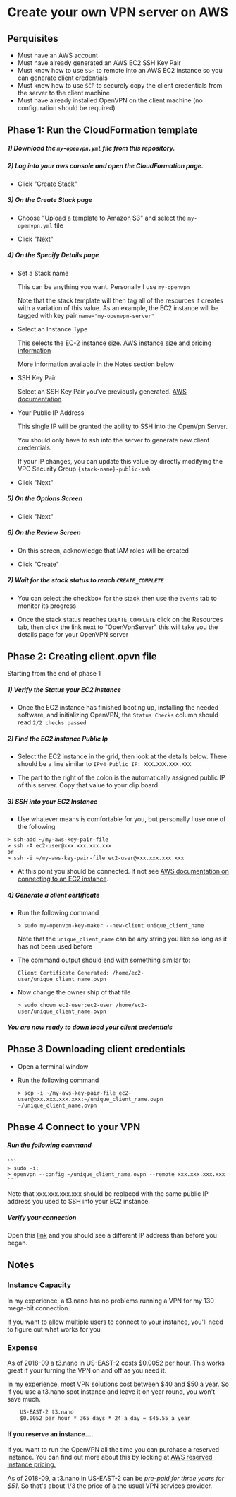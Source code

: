 # Create your own VPN server on AWS

## Perquisites

- Must have an AWS account
- Must have already generated an AWS EC2 SSH Key Pair
- Must know how to use `SSH` to remote into an AWS EC2 instance so you can generate client credentials 
- Must know how to use `SCP` to securely copy the client credentials from the server to the client machine
- Must have already installed OpenVPN on the client machine (no configuration should be required)  

## Phase 1: Run the CloudFormation template

##### 1) Download the `my-openvpn.yml` file from this repository.

##### 2) Log into your aws console and open the CloudFormation page.

- Click "Create Stack"

##### 3) On the Create Stack page

- Choose "Upload a template to Amazon S3" and select the `my-openvpn.yml` file

- Click "Next"

##### 4) On the Specify Details page

- Set a Stack name

    This can be anything you want. Personally I use `my-openvpn`
     
    Note that the stack template will then tag all of the resources it creates with a variation of this value.
    As an example, the EC2 instance will be tagged with key pair `name="my-openvpn-server"`
    
- Select an Instance Type

    This selects the EC-2 instance size. [AWS instance size and pricing information](https://aws.amazon.com/ec2/pricing/on-demand/)

    More information available in the Notes section below

- SSH Key Pair

    Select an SSH Key Pair you've previously generated. [AWS documentation](https://docs.aws.amazon.com/AWSEC2/latest/UserGuide/ec2-key-pairs.html)
    
- Your Public IP Address

    This single IP will be granted the ability to SSH into the OpenVpn Server.
    
    You should only have to ssh into the server to generate new client credentials.
    
    If your IP changes, you can update this value by directly modifying the VPC Security Group `{stack-name}-public-ssh`
    
- Click "Next"

##### 5) On the Options Screen

- Click "Next"

##### 6) On the Review Screen

- On this screen, acknowledge that IAM roles will be created

- Click "Create"

##### 7) Wait for the stack status to reach `CREATE_COMPLETE`

- You can select the checkbox for the stack then use the `events` tab to monitor its progress

- Once the stack status reaches `CREATE_COMPLETE` click on the Resources tab, then click the link next to "OpenVpnServer" this will take you the details page for your OpenVPN server

## Phase 2: Creating client.opvn file

Starting from the end of phase 1

##### 1) Verify the Status your EC2 instance

- Once the EC2 instance has finished booting up, installing the needed software, and initializing OpenVPN, the `Status Checks` column should read `2/2 checks passed`

##### 2) Find the EC2 instance Public Ip

- Select the EC2 instance in the grid, then look at the details below. There should be a line similar to `IPv4 Public IP: XXX.XXX.XXX.XXX`

- The part to the right of the colon is the automatically assigned public IP of this server. Copy that value to your clip board

##### 3) SSH into your EC2 Instance

- Use whatever means is comfortable for you, but personally I use one of the following

```
> ssh-add ~/my-aws-key-pair-file
> ssh -A ec2-user@xxx.xxx.xxx.xxx
or
> ssh -i ~/my-aws-key-pair-file ec2-user@xxx.xxx.xxx.xxx
```   

- At this point you should be connected. If not see [AWS documentation on connecting to an EC2 instance](https://docs.aws.amazon.com/AWSEC2/latest/UserGuide/AccessingInstances.html).

##### 4) Generate a client certificate

- Run the following command

    ```
    > sudo my-openvpn-key-maker --new-client unique_client_name
    ``` 

    Note that the `unique_client_name` can be any string you like so long as it has not been used before

- The command output should end with something similar to:

    ```
    Client Certificate Generated: /home/ec2-user/unique_client_name.ovpn
    ```
    
- Now change the owner ship of that file

    ```
    > sudo chown ec2-user:ec2-user /home/ec2-user/unique_client_name.ovpn
    ```
    
##### You are now ready to down load your client credentials

## Phase 3 Downloading client credentials

- Open a terminal window

- Run the following command

    ```
    > scp -i ~/my-aws-key-pair-file ec2-user@xxx.xxx.xxx.xxx:~/unique_client_name.ovpn ~/unique_client_name.ovpn
    ```  

## Phase 4 Connect to your VPN

##### Run the following command

    ```
    > sudo -i;
    > openvpn --config ~/unique_client_name.ovpn --remote xxx.xxx.xxx.xxx
    ```
    
Note that xxx.xxx.xxx.xxx should be replaced with the same public IP address you used to SSH into your EC2 instance. 

##### Verify your connection

Open this [link](https://www.google.com/search?q=my+ip) and you should see a different IP address than before you began.

## Notes
 
### Instance Capacity

In my experience, a t3.nano has no problems running a VPN for my 130 mega-bit connection.

If you want to allow multiple users to connect to your instance, you'll need to figure out what works for you
        

### Expense

As of 2018-09 a t3.nano in US-EAST-2 costs $0.0052 per hour. This works great if your turning the VPN on and off as you need it.

In my experience, most VPN solutions cost between $40 and $50 a year. So if you use a t3.nano spot instance and
leave it on year round, you won't save much.

        US-EAST-2 t3.nano
        $0.0052 per hour * 365 days * 24 a day = $45.55 a year 


#### If you reserve an instance....
 
If you want to run the OpenVPN all the time you can purchase a reserved instance. You can find out more about this by
looking at [AWS reserved instance pricing.](https://aws.amazon.com/ec2/pricing/reserved-instances/)

As of 2018-09, a t3.nano in US-EAST-2 can be *_pre-paid for three years for $51_*. So that's about 1/3 the price of a
the usual VPN services provider.



    
    